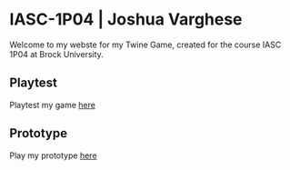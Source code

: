 # IASC-1P04 | Joshua Varghese

Welcome to my webste for my Twine Game, created for the course IASC 1P04 at Brock University.

## Playtest

Playtest my game [here](https://chibilegend.github.io/IASC-1P04/prototype/SoulDewValleyPrototype.html)

## Prototype

Play my prototype [here](prototype/SoulDewValleyPrototype)
